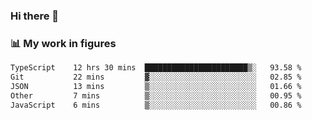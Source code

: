 ### Hi there 👋

### 📊 My work in figures

<!--START_SECTION:waka-->

```txt
TypeScript    12 hrs 30 mins  ███████████████████████▒░   93.58 %
Git           22 mins         ▓░░░░░░░░░░░░░░░░░░░░░░░░   02.85 %
JSON          13 mins         ▒░░░░░░░░░░░░░░░░░░░░░░░░   01.66 %
Other         7 mins          ▒░░░░░░░░░░░░░░░░░░░░░░░░   00.95 %
JavaScript    6 mins          ▒░░░░░░░░░░░░░░░░░░░░░░░░   00.86 %
```

<!--END_SECTION:waka-->
